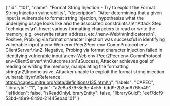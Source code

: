 {
  "id": "101",
  "name": "Format String Injection - Try to exploit the Format String Injection vulnerability",
  "description": "After determining that a given input is vulnerable to format string injection, hypothesize what the underlying usage looks like and the associated constraints.\n\nAttack Step Techniques:\n1.   Insert various formatting characters to read or write the memory, e.g. overwrite return address, etc.\nenv-Web\n\nIndicators:\n1.   Positive,   Probing via format character injection was successful in identifying vulnerable input.\nenv-Web env-Peer2Peer env-CommProtocol env-ClientServer\n\n2.    Negative,  Probing via format character injection failed in identifying vulnerable input.\nenv-Web env-Peer2Peer env-CommProtocol env-ClientServer\n\nOutcomes:\n1\tSuccess,   Attacker achieves goal of reading or writing the memory, manipulating the formatting string\n2\tInconclusive,   Attacker unable to exploit the format string injection vulnerability\n\nReference: https://capec.mitre.org/data/definitions/135.html\n",
  "labels": "CAPEC",
  "libraryId": "1",
  "guid": "a2e8a879-8e9e-4c55-bdd9-2b3ad9765b49",
  "isHidden": false,
  "isReadOnlyLibraryEntity": false,
  "libraryGuid": "eef7dcf9-53bd-48e9-849d-21445ebad101"
}